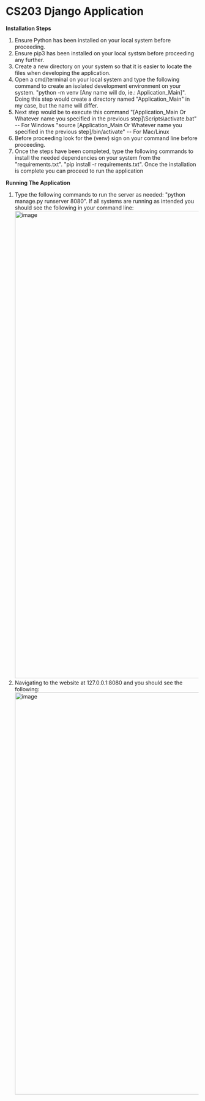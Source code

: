 # CS203 Django Application

**Installation Steps**
1) Ensure Python has been installed on your local system before proceeding.
2) Ensure pip3 has been installed on your local systsm before proceeding any further.
3) Create a new directory on your system so that it is easier to locate the files when developing the application.
4) Open a cmd/terminal on your local system and type the following command to create an isolated development environment on your system.
  "python -m venv [Any name will do, ie.: Application_Main]". Doing this step would create a directory named "Application_Main" in my case, but the name will differ.
5) Next step would be to execute this command
  "[Application_Main Or Whatever name you specified in the previous step]\Scripts\activate.bat" --  For Windows
  "source [Application_Main Or Whatever name you specified in the previous step]/bin/activate" -- For Mac/Linux
6) Before proceeding look for the (venv) sign on your command line before proceeding.
7) Once the steps have been completed, type the following commands to install the needed dependencies on your system from the "requirements.txt".
   "pip install -r requirements.txt". 
   Once the installation is complete you can proceed to run the application

**Running The Application**
1) Type the following commands to run the server as needed:
    "python manage.py runserver 8080".
    If all systems are running as intended you should see the following in your command line:
    <img width="1217" alt="image" src="https://github.com/LostFoundT4/main/assets/116057891/fce55caf-ba34-42d5-a56d-20beaf54f256">
2) Navigating to the website at 127.0.0.1:8080 and you should see the following:
    <img width="1047" alt="image" src="https://github.com/LostFoundT4/main/assets/116057891/d6f83cf2-9046-49f4-a8c2-fa75841ffebf">











     
